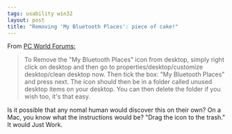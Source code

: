 ```yaml
---
tags: usability win32
layout: post
title: "Removing 'My Bluetooth Places': piece of cake!"
---
```




<p>From <a href="http://pressf1.pcworld.co.nz/archive/index.php/t-52294.html">PC World Forums:</a>

<blockquote>To Remove the "My Bluetooth Places" icon from desktop, simply right click on desktop and then go to properties/desktop/customize desktop/clean desktop now. Then tick the box: "My Bluetooth Places" and press next. The icon should then be in a folder called unused desktop items on your desktop. You can then delete the folder if you wish too, it's that easy.</blockquote>

<p>Is it possible that any nomal human would discover this on their own? On a Mac, you know what the instructions would be? "Drag the icon to the trash." It would Just Work.</p>


